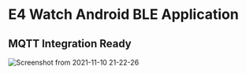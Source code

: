 # E4 Watch Android BLE Application 

## MQTT Integration Ready

![Screenshot from 2021-11-10 21-22-26](https://user-images.githubusercontent.com/9883712/141226024-b6edfd47-ca3d-4ced-aa05-f60d0c306c0d.png)
